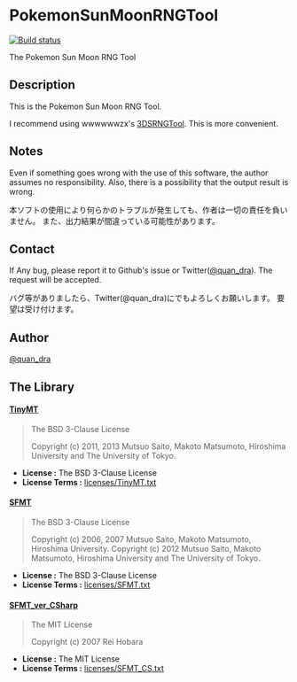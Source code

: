 # PokemonSunMoonRNGTool

[![Build status](https://ci.appveyor.com/api/projects/status/github/Quandra/PokemonSunMoonRNGTool?branch=master&svg=true)](https://ci.appveyor.com/project/Quandra/PokemonSunMoonRNGTool)

The Pokemon Sun Moon RNG Tool

## Description
This is the Pokemon Sun Moon RNG Tool.

I recommend using wwwwwwzx's [3DSRNGTool](https://github.com/wwwwwwzx/3DSRNGTool).
This is more convenient.


## Notes
Even if something goes wrong with the use of this software, the author assumes no responsibility.
Also, there is a possibility that the output result is wrong.

本ソフトの使用により何らかのトラブルが発生しても、作者は一切の責任を負いません。
また、出力結果が間違っている可能性があります。

## Contact 
If Any bug, please report it to Github's issue or Twitter([@quan_dra](https://twitter.com/quan_dra)).
The request will be accepted.

バグ等がありましたら、Twitter(@quan_dra)にでもよろしくお願いします。 
要望は受け付けます。

## Author
[@quan_dra](https://twitter.com/quan_dra)

## The Library

#### [TinyMT](https://github.com/MersenneTwister-Lab/TinyMT)

> The BSD 3-Clause License
> 
> Copyright (c) 2011, 2013 Mutsuo Saito, Makoto Matsumoto, Hiroshima University and The University of Tokyo.

* **License :** The BSD 3-Clause License
* **License Terms :** [licenses/TinyMT.txt](licenses/TinyMT.txt)

#### [SFMT](https://github.com/MersenneTwister-Lab/SFMT)

> The BSD 3-Clause License
> 
> Copyright (c) 2006, 2007 Mutsuo Saito, Makoto Matsumoto, Hiroshima University.
> Copyright (c) 2012 Mutsuo Saito, Makoto Matsumoto, Hiroshima University and The University of Tokyo.

* **License :** The BSD 3-Clause License
* **License Terms :** [licenses/SFMT.txt](licenses/SFMT.txt)

#### [SFMT_ver_CSharp](http://rei.to/random.html)

> The MIT License
> 
> Copyright (c) 2007 Rei Hobara

* **License :** The MIT License
* **License Terms :** [licenses/SFMT_CS.txt](licenses/SFMT_CS.txt)
